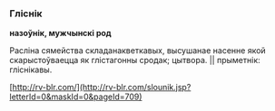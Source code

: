### Гліснік
**назоўнік, мужчынскі род**

Расліна сямейства складанакветкавых, высушанае насенне якой скарыстоўваецца як глістагонны сродак; цытвора. || прыметнік: гліснікавы.

<a rel="author">[http://rv-blr.com/](http://rv-blr.com/slounik.jsp?letterId=0&maskId=0&pageId=709)</a>
